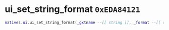 # ui_set_string_format `0xEDA84121`

```lua
natives.ui.ui_set_string_format(_gxtname --[[ string ]], _format --[[ string ]], _string1 --[[ string ]], _string2 --[[ string ]], _string3 --[[ string ]])
```